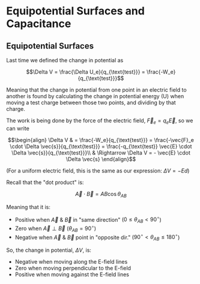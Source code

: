 # Equipotential Surfaces and Capacitance

## Equipotential Surfaces

Last time we defined the change in potential as
   ```math
   \Delta V = \frac{\Delta U_e}{q_{\text{test}}} = \frac{-W_e}{q_{\text{test}}}
   ```
Meaning that the change in potential from one point in an electric field to another is found by calculating the change in potential energy (U) when moving a test charge between those two points, and dividing by that charge.

The work is being done by the force of the electric field, $\vec{F}_e = q_e \vec{E}$, so we can write
```math
\begin{align}
\Delta V & = \frac{-W_e}{q_{\text{test}}} = \frac{-\vec{F}_e \cdot \Delta \vec{s}}{q_{\text{test}}} = \frac{-q_{\text{test}} \vec{E} \cdot \Delta \vec{s}}{q_{\text{test}}}\\
& \Rightarrow \Delta V = - \vec{E} \cdot \Delta \vec{s}
\end{align}
```
(For a uniform electric field, this is the same as our expression: $\Delta V = -Ed$)

Recall that the "dot product" is:
```math
\vec{A} \cdot \vec{B} = AB \cos \theta_{AB}
```
Meaning that it is:

- Positive when $\vec{A}$ & $\vec{B}$ in "same direction" ($0 \leq \theta_{AB} < 90^\circ$)
- Zero when $\vec{A} \perp \vec{B}$ ($\theta_{AB} = 90^\circ$)
- Negative when $\vec{A}$ & $\vec{B}$ point in "opposite dir." ($90^\circ < \theta_{AB} \leq 180^\circ$)

So, the change in potential, $\Delta V$, is:

- Negative when moving along the E-field lines
- Zero when moving perpendicular to the E-field
- Positive when moving against the E-field lines

